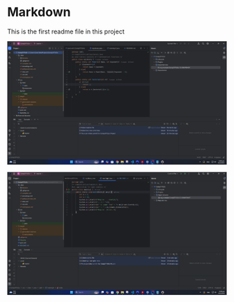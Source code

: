 # Markdown

This is the first readme file in this project

![img.png](../../../../img.png)

![img_1.png](../../../../img_1.png)